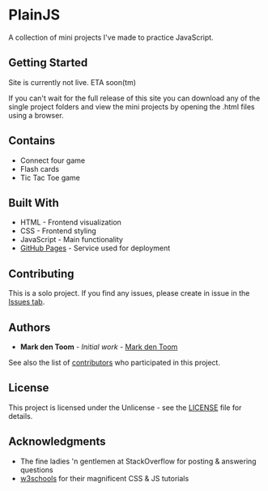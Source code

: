 # PlainJS
A collection of mini projects I've made to practice JavaScript.

## Getting Started

Site is currently not live. ETA soon(tm)

If you can't wait for the full release of this site you can download any of the single project folders and view the mini projects by opening the .html files using a browser.

## Contains
* Connect four game
* Flash cards
* Tic Tac Toe game

## Built With
* HTML - Frontend visualization
* CSS - Frontend styling
* JavaScript - Main functionality
* [GitHub Pages](https://pages.github.com/) - Service used for deployment

## Contributing

This is a solo project. If you find any issues, please create in issue in the [Issues tab](https://github.com/MarkdenToom/PlainJS/issues).

## Authors

* **Mark den Toom** - *Initial work* - [Mark den Toom](https://github.com/markdentoom)

See also the list of [contributors](https://github.com/MarkdenToom/PlainJS/graphs/contributors) who participated in this project.

## License

This project is licensed under the Unlicense - see the [LICENSE](https://github.com/MarkdenToom/PlainJS/blob/master/LICENSE) file for details.

## Acknowledgments

* The fine ladies 'n gentlemen at StackOverflow for posting & answering questions
* [w3schools](https://www.w3schools.com/) for their magnificent CSS & JS tutorials
